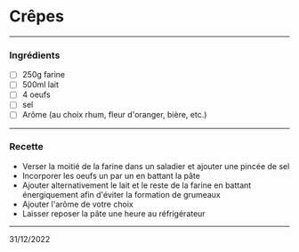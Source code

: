 # Crêpes

---

### Ingrédients

- [ ] 250g farine
- [ ] 500ml lait
- [ ] 4 oeufs
- [ ] sel
- [ ] Arôme (au choix rhum, fleur d'oranger, bière, etc.)

---

### Recette

- Verser la moitié de la farine dans un saladier et ajouter une pincée de sel
- Incorporer les oeufs un par un en battant la pâte
- Ajouter alternativement le lait et le reste de la farine en battant énergiquement afin d'éviter la formation de grumeaux
- Ajouter l'arôme de votre choix
- Laisser reposer la pâte une heure au réfrigérateur

---

31/12/2022
